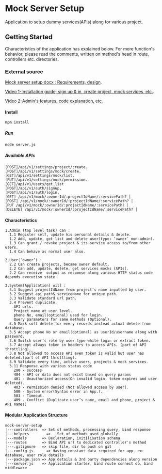 # Mock Server Setup

Application to setup dummy services(APIs) along for various project.

## Getting Started

Characteristics of the application has explained below. For more function's behavior, please read the comments, written on method's head in route, controllers etc. directories.

### External source
[ Mock server setup docx : Requirements, design](https://docs.google.com/document/d/173O0AIG5oDUZuaC2dzr-SxWTc796Zqb1EifC-sKjhwc/edit?usp=sharing).

[ Video 1-Installation guide, sign up & in, create project, mock services, etc.](https://drive.google.com/file/d/1k8kASh6EGs_sAHehlvfXFm_GFQuTTNeI/view?usp=sharing).

[Video 2-Admin's features, code explanation, etc.](https://drive.google.com/file/d/1gCOwuq_ENbOYDbIVHqtF2Byy17VfyqjJ/view?usp=sharing)

#### Install

```
npm install
```
##### Run
```
node server.js
```
##### Available APIs 
```
[POST]/api/v1/settings/project/create.
[POST]/api/v1/settings/mock/create.
[GET]/api/v1/settings/mock/list.   
[PUT]/api/v1/settings/mock/permission.
[GET]/api/v1/users/get_list
[POST]/api/v1/auth/signup,
[POST]/api/v1/auth/login,
[GET] /api/v1/mock/:ownerId/:projectIdName/:servicePath? │
[POST] /api/v1/mock/:ownerId/:projectIdName/:servicePath? │
[PUT /api/v1/mock/:ownerId/:projectIdName/:servicePath? │
[DELETE] /api/v1/mock/:ownerId/:projectIdName/:servicePath? │

```

#### Characteristics
```
1.Admin (top level task) can :
  1.1 Register self, update his personal details & delete.
  1.2 Add, update, get list and delete user(type: ‘owner’ non-admin).
  1.3 Can grant / revoke project & its service access to/from other users.
  1.4 Can behave as normal user also.

2.User(‘owner’) :
  2.2 Can create projects, became owner default.
  2.2 Can add, update, delete, get services mocks (APIs).
  2.2 Can receive  output as response along various HTTP status code depends execution state.

3.System(Application) will :
  3.1 Suggest projectIdName from project’s name inputted by user.
  3.2 Suggest api path& serviceName for unique path. 
  3.3 Validate standard url path. 
  3.4 Prevent duplicate. 
    API urls.
    Project name at user level.
    phone No, email(optional) used for login.
    Query parameters for same methods (Optional).
  3.5 Mark soft delete for every records instead actual delete from database.
  3.5 Accept phone No or email(optional) as userId/username along with password.
  3.6 Switch user’s role by user type while login or extract token.
  3.7 Accept always token in headers to access APIs. (part of API throttling).
  3.8 Not allowed to access API even token is valid but user has deleted.(part of API throttling).
  3.9 Validate every time, active users, projects & mock services. 
  3.11 Response with various status code
    200 - success
    404 - API or data does not exist based on query params
    401 - Unauthorized access(On invalid login, token expires and user deleted).
    403 - Permission denied (Not allowed access by user).
    500 - System error(Syntax error in App.).
    503 - Timeout.
    409 - Conflict (Duplicate user’s name, email and phone, project & API names)
```

#### Modular Application Structure
```
mock-server-setup
|---controllers	 => Set of methods, processing query, bind response
|---helpers		   =>   Set of methods used globally
|---models       => Declaration, initilisation schema
|---routes	     => Bind API url to dedicated controller's method
|---.gitignore	 => skip file, dir to push on git
|---config.js	   => Having constant data required for app, ex: database, user role details
|---package.json => App details & 3rd party dependencies along version
|---server.js    => Application starter, bind route connect db, bind middleware

```
